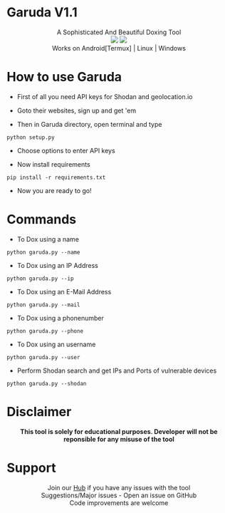 # Garuda V1.1

<p align="center">
    A Sophisticated And Beautiful Doxing Tool<br>
    <a href="https://telegram.me/joinchat/AAAAAEivg18nL5WJOPdokA"><img src="https://img.shields.io/badge/Telegram-HackTronix1-green"></a> <a href="https://www.instagram.com/cryptonian0"><img src="https://img.shields.io/badge/FollowOn-Instagram-green"></a><br>
    Works on Android[Termux] | Linux | Windows
    </p>
    
# How to use Garuda

* First of all you need API keys for Shodan and geolocation.io

* Goto their websites, sign up and get 'em

* Then in Garuda directory, open terminal and type

`python setup.py`

* Choose options to enter API keys

* Now install requirements

`pip install -r requirements.txt`

* Now you are ready to go!

# Commands

* To Dox using a name

`python garuda.py --name`

* To Dox using an IP Address

`python garuda.py --ip`

* To Dox using an E-Mail Address

`python garuda.py --mail`

* To Dox using a phonenumber

`python garuda.py --phone`

* To Dox using an username

`python garuda.py --user`

* Perform Shodan search and get IPs and Ports of vulnerable devices

`python garuda.py --shodan`

# Disclaimer

<p align="center"><b>This tool is solely for educational purposes. Developer will not be reponsible for any misuse of the tool</b></p>

# Support

<p align="center"> Join our <a href="https://telegram.me/HackTronix_Hub">Hub</a> if you have any issues with the tool<br>
	Suggestions/Major issues - Open an issue on GitHub<br>
Code improvements are welcome</p>
